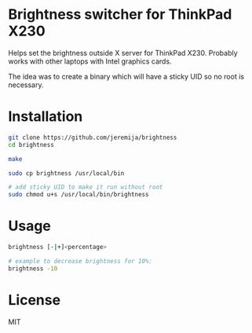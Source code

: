 # Brightness switcher for ThinkPad X230

Helps set the brightness outside X server for ThinkPad X230. Probably works
with other laptops with Intel graphics cards.

The idea was to create a binary which will have a sticky UID so no root is
necessary.

# Installation

```bash
git clone https://github.com/jeremija/brightness
cd brightness

make

sudo cp brightness /usr/local/bin

# add sticky UID to make it run without root
sudo chmod u+s /usr/local/bin/brightness
```

# Usage

```bash
brightness [-|+]<percentage>

# example to decrease brightness for 10%:
brightness -10
```

# License

MIT
